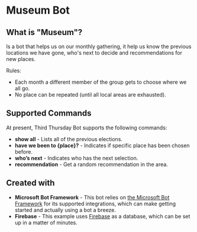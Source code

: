 # Museum Bot
## What is "Museum"?
Is a bot that helps us on our monthly gathering, it help us know the previous locations we have gone, who's next to decide and recommendations for new places.

Rules:
 - Each month a different member of the group gets to choose where we all go.
 - No place can be repeated (until all local areas are exhausted).

## Supported Commands

At present, Third Thursday Bot supports the following commands:

- **show all** - Lists all of the previous elections.
- **have we been to {place}?** - Indicates if specific place has been chosen before.
- **who’s next** - Indicates who has the next selection.
- **recommendation** - Get a random recommendation in the area.

## Created with
 - **Microsoft Bot Framework** - This bot relies on [the Microsoft Bot Framework](https://dev.botframework.com/) for its supported integrations, which can make getting started and actually using a bot a breeze.
 - **Firebase** - This example uses [Firebase](https://firebase.google.com/) as a database, which can be set up in a matter of minutes.
